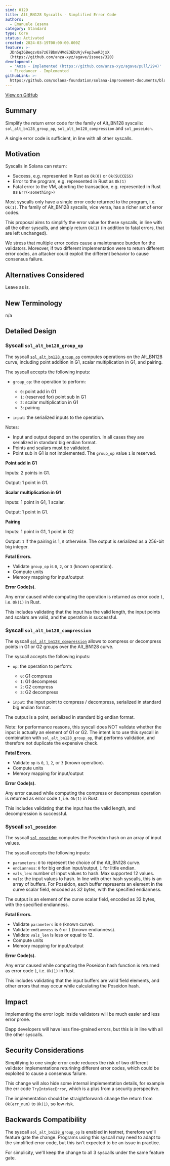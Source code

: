 ```yaml
---
simd: 0129
title: Alt_BN128 Syscalls - Simplified Error Code
authors:
  - Emanuele Cesena
category: Standard
type: Core
status: Activated
created: 2024-03-19T00:00:00.000Z
feature: >-
  JDn5q3GBeqzvUa7z67BbmVHVdE3EbUAjvFep3weR3jxX
  (https://github.com/anza-xyz/agave/issues/320)
development:
  - 'Anza - Implemented (https://github.com/anza-xyz/agave/pull/294)'
  - Firedancer - Implemented
githubLink: >-
  https://github.com/solana-foundation/solana-improvement-documents/blob/main/proposals/0129-anything.md
---
```

[View on GitHub](https://github.com/solana-foundation/solana-improvement-documents/blob/main/proposals/0129-anything.md)


## Summary

Simplify the return error code for the family of Alt_BN128 syscalls: 
`sol_alt_bn128_group_op`, `sol_alt_bn128_compression` and `sol_poseidon`.

A single error code is sufficient, in line with all other syscalls.

## Motivation

Syscalls in Solana can return:

- Success, e.g. represented in Rust as `Ok(0)` or `Ok(SUCCESS)`
- Error to the program, e.g. represented in Rust as `Ok(1)`
- Fatal error to the VM, aborting the transaction, e.g. represented in Rust
  as `Err(<something>)`

Most syscalls only have a single error code returned to the program, i.e. `Ok(1)`.
The family of Alt_BN128 syscalls, vice versa, has a richer set of error codes.

This proposal aims to simplify the error value for these syscalls, in line with
all the other syscalls, and simply return `Ok(1)` (in addition to fatal errors,
that are left unchanged).

We stress that multiple error codes cause a maintenance burden for the validators.
Moreover, if two different implementation were to return different error codes,
an attacker could exploit the different behavior to cause consensus failure.

## Alternatives Considered

Leave as is.

## New Terminology

n/a

## Detailed Design

### Syscall `sol_alt_bn128_group_op`

The syscall [`sol_alt_bn128_group_op`](https://github.com/solana-labs/solana/pull/27961)
computes operations on the Alt_BN128 curve, including point addition
in G1, scalar multiplication in G1, and pairing.

The syscall accepts the following inputs:

- `group_op`: the operation to perform:

  - `0`: point add in G1
  - `1`: (reserved for) point sub in G1
  - `2`: scalar multiplication in G1
  - `3`: pairing

- `input`: the serialized inputs to the operation.

Notes:

- Input and output depend on the operation. In all cases they are serialized
  in standard big endian format.
- Points and scalars must be validated.
- Point sub in G1 is not implemented. The `group_op` value `1` is reserved.

**Point add in G1**

Inputs: 2 points in G1.

Output: 1 point in G1.

**Scalar multiplication in G1**

Inputs: 1 point in G1, 1 scalar.

Output: 1 point in G1.

**Pairing**

Inputs: 1 point in G1, 1 point in G2

Output: `1` if the pairing is 1, `0` otherwise.
The output is serialized as a 256-bit big integer.

**Fatal Errors.**

- Validate `group_op` is `0`, `2`, or `3` (known operation).
- Compute units
- Memory mapping for input/output

**Error Code(s).**

Any error caused while computing the operation
is returned as error code `1`, i.e. `Ok(1)` in Rust.

This includes validating that the input has the valid length,
the input points and scalars are valid, and the operation is successful.


### Syscall `sol_alt_bn128_compression`

The syscall [`sol_alt_bn128_compression`](https://github.com/solana-labs/solana/pull/32870)
allows to compress or decompress points in G1 or G2 groups over the Alt_BN128
curve.

The syscall accepts the following inputs:

- `op`: the operation to perform:

  - `0`: G1 compress
  - `1`: G1 decompress
  - `2`: G2 compress
  - `3`: G2 decompress

- `input`: the input point to compress / decompress, serialized in standard
  big endian format.

The output is a point, serialized in standard big endian format.

Note: for performance reasons, this syscall does NOT validate whether the
input is actually an element of G1 or G2.
The intent is to use this syscall in combination with `sol_alt_bn128_group_op`,
that performs validation, and therefore not duplicate the expensive check.

**Fatal Errors.**

- Validate `op` is `0`, `1`, `2`, or `3` (known operation).
- Compute units
- Memory mapping for input/output

**Error Code(s).**

Any error caused while computing the compress or decompress operation
is returned as error code `1`, i.e. `Ok(1)` in Rust.

This includes validating that the input has the valid length,
and decompression is successful.

### Syscall `sol_poseidon`

The syscall [`sol_poseidon`](https://github.com/solana-labs/solana/pull/32680)
computes the Poseidon hash on an array of input values.

The syscall accepts the following inputs:

- `parameters`: `0` to represent the choice of the Alt_BN128 curve.
- `endianness`: `0` for big endian input/output, `1` for little endian.
- `vals_len`: number of input values to hash. Max supported 12 values.
- `vals`: the input values to hash. In line with other hash syscalls,
  this is an array of buffers. For Poseidon, each buffer represents an element
  in the curve scalar field, encoded as 32 bytes, with the specified
  endianness.

The output is an element of the curve scalar field, encoded as 32 bytes,
with the specified endianness.

**Fatal Errors.**

- Validate `parameters` is `0` (known curve).
- Validate `endianness` is `0` or `1` (known endianness).
- Validate `vals_len` is less or equal to 12.
- Compute units
- Memory mapping for input/output

**Error Code(s).**

Any error caused while computing the Poseidon hash function is returned
as error code `1`, i.e. `Ok(1)` in Rust.

This includes validating that the input buffers are valid field elements,
and other errors that may occur while calculating the Poseidon hash.

## Impact

Implementing the error logic inside validators will be much easier and less
error prone.

Dapp developers will have less fine-grained errors, but this is in line with all
the other syscalls.

## Security Considerations

Simplifying to one single error code reduces the risk of two different validator
implementations returining different error codes, which could be exploited
to cause a consensus failure.

This change will also hide some internal implementation details, for example
the err code `TryIntoVecError`, which is a plus from a security perspective.

The implementation should be straightforward: change the return from `Ok(err_num)`
to `Ok(1)`, so low risk.

## Backwards Compatibility

The syscall `sol_alt_bn128_group_op` is enabled in testnet, therefore we'll
feature gate the change. Programs using this syscall may need to adapt to the
simplified error code, but this isn't expected to be an issue in practice.

For simplicity, we'll keep the change to all 3 syscalls under the same
feature gate.
